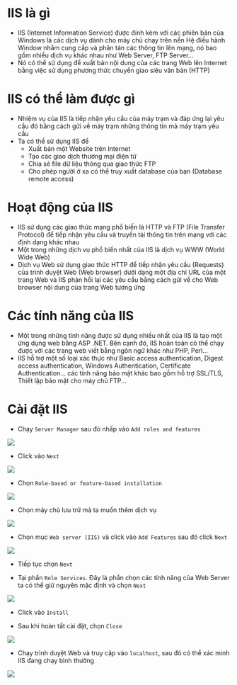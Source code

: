 # IIS là gì
- IIS (Internet Information Service) được đính kèm với các phiên bản của Windows là các dịch vụ dành cho máy chủ chạy trên nền Hệ điều hành Window nhằm cung cấp và phân tán các thông tin lên mạng, nó bao gồm nhiều dịch vụ khác nhau như Web Server, FTP Server...
- Nó có thể sử dụng để xuất bản nội dung của các trang Web lên Internet bằng việc sử dụng phương thức chuyển giao siêu văn bản (HTTP)

# IIS có thể làm được gì
- Nhiệm vụ của IIS là tiếp nhận yêu cầu của máy trạm và đáp ứng lại yêu cầu đó bằng cách gửi về máy trạm những thông tin mà máy trạm yêu cầu
- Ta có thể sử dụng IIS để 
	+ Xuất bản một Website trên Internet
	+ Tạo các giao dịch thương mại điện tử
	+ Chia sẻ file dữ liệu thông qua giao thức FTP
	+ Cho phép người ở xa có thể truy xuất database của bạn (Database remote access)

# Hoạt động của IIS
- IIS sử dụng các giao thức mạng phổ biến là HTTP và FTP (File Transfer Protocol) để tiếp nhận yêu cầu và truyền tải thông tin trên mạng với các định dạng khác nhau
- Một trong những dịch vụ phổ biến nhất của IIS là dịch vụ WWW (World Wide Web)
- Dịch vụ Web sử dụng giao thức HTTP để tiếp nhận yêu cầu (Requests) của trình duyệt Web (Web browser) dưới dạng một địa chỉ URL của một trang Web và IIS phản hồi lại các yêu cầu bằng cách gửi về cho Web browser nội dung của trang Web tương ứng

# Các tính năng của IIS 
- Một trong những tính năng được sử dụng nhiều nhất của IIS là tạo một ứng dụng web bằng ASP .NET. Bên cạnh đó, IIS hoàn toàn có thể chạy được với các trang web viết bằng ngôn ngữ khác như PHP, Perl...
- IIS hỗ trợ một số loại xác thực như Basic access authentication, Digest access authentication, Windows Authentication, Certificate Authentication... các tính năng bảo mật khác bao gồm hỗ trợ SSL/TLS, Thiết lập bảo mật cho máy chủ FTP...

# Cài đặt IIS
- Chạy `Server Manager` sau đó nhấp vào `Add roles and features`

![](./images/iis1.png)

- Click vào `Next` 

![](./images/iis2.png)

- Chọn `Role-based or feature-based installation`

![](./images/iis3.png)

- Chọn máy chủ lưu trữ mà ta muốn thêm dịch vụ

![](./images/iis4.png)

- Chọn mục `Web server (IIS)` và click vào `Add Features` sau đó click `Next`

![](./images/iis5.png)

- Tiếp tục chọn `Next`

- Tại phần `Role Services`. Đây là phần chọn các tính năng của Web Server ta có thể giữ nguyên mặc định và chọn `Next`

![](./images/iis6.png)

- Click vào `Install` 

- Sau khi hoàn tất cài đặt, chọn `Close`

![](./images/iis7.png)

- Chạy trình duyệt Web và truy cập vào `localhost`, sau đó có thể xác minh IIS đang chạy bình thường

![](./images/localhost.png)

